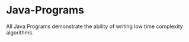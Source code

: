 # Java-Programs

All Java Programs demonstrate the ability of writing low time complexity algorithms.
